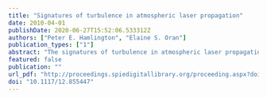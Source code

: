 ```yaml
---
title: "Signatures of turbulence in atmospheric laser propagation"
date: 2010-04-01
publishDate: 2020-06-27T15:52:06.533312Z
authors: ["Peter E. Hamlington", "Elaine S. Oran"]
publication_types: ["1"]
abstract: "The signatures of turbulence in atmospheric laser propagation are examined, with a particular focus on the eﬀects of non-Kolmogorov turbulence on laser scintillation and phase ﬂuctuations. Non-Kolmogorov properties of the atmospheric index-of-refraction spectrum are outlined, and it is shown that it may be possible to reproduce these features through broadband power-law forcing of the velocity and temperature ﬁelds in turbulent ﬂows. Numerical simulations of homogeneous isotropic turbulence subjected to power-law forcing are used to motivate a spectral model for the kinetic energy, which is then extended to address power-law forcing of passive scalars such as the temperature. A modeled non-Kolmogorov index-of-refraction spectrum for power-law forced turbulence is proposed, where the model spectrum consists of standard Kolmogorov and forcing-dominated contributions. This form could reproduce the experimentally observed signatures of atmospheric turbulence on laser propagation and it may provide insights into the origins of non-Kolmogorov turbulence in the atmosphere."
featured: false
publication: ""
url_pdf: "http://proceedings.spiedigitallibrary.org/proceeding.aspx?doi=10.1117/12.855447"
doi: "10.1117/12.855447"
---
```


